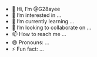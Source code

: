 - 👋 Hi, I’m @G28ayee
- 👀 I’m interested in ...
- 🌱 I’m currently learning ...
- 💞️ I’m looking to collaborate on ...
- 📫 How to reach me ...
- 😄 Pronouns: ...
- ⚡ Fun fact: ...

<!---
G28ayee/G28ayee is a ✨ special ✨ repository because its `README.md` (this file) appears on your GitHub profile.
You can click the Preview link to take a look at your changes.
--->
